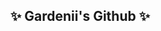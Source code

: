 <!--
<img src="https://capsule-render.vercel.app/api?type=waving&color=timeGradient&height=270&section=header&text=✨ Gardenii's Github ✨&fontSize=60&fontAlignY=40&animation=fadeIn" />


**jwc406/jwc406** is a ✨ _special_ ✨ repository because its `README.md` (this file) appears on your GitHub profile.
Here are some ideas to get you started:

- 🔭 I’m currently working on ...
- 🌱 I’m currently learning ...
- 👯 I’m looking to collaborate on ...
- 🤔 I’m looking for help with ...
- 💬 Ask me about ...
- 📫 How to reach me: ...
- 😄 Pronouns: ...
- ⚡ Fun fact: ...
-->

<h2>✨ Gardenii's Github ✨</h2>